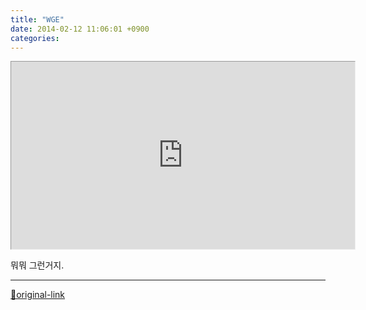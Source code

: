 ```yaml
---
title: "WGE"
date: 2014-02-12 11:06:01 +0900
categories: 
---
```

  

<iframe frameborder="1" height="300" src="http://www.mins01.com/web_work/web/WGE/WGE.html" style="border-width: 1px;" width="550"></iframe>  

뭐뭐 그런거지.




***
[🔗original-link](http://www.mins01.com/mh/tech/read/863)
